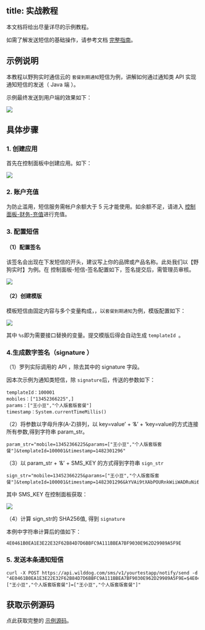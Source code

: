 
title: 实战教程
---

本文档将给出尽量详尽的示例教程。

如需了解发送短信的基础操作，请参考文档 [完整指南](/guide/sms/vertification.html)。


## 示例说明

本教程以野狗实时通信云的 `套餐到期通知`短信为例，讲解如何通过通知类 API 实现通知短信的发送（ Java 端 ）。

示例最终发送到用户端的效果如下：
 
![](/images/tutorialsms.jpg)

## 具体步骤

### 1. 创建应用

首先在控制面板中创建应用。如下：

![](/images/tutorialsmsapp.jpg)


### 2. 账户充值

为防止滥用，短信服务需帐户余额大于 5 元才能使用。如余额不足，请进入 [控制面板-财务-充值](https://www.wilddog.com/pay/recharge)进行充值。

### 3. 配置短信
#### （1）配置签名
该签名会出现在下发短信的开头，建议写上你的品牌或产品名称。此处我们以【野狗实时】为例。在 控制面板-短信-签名配置如下，签名提交后，需管理员审核。

![](/images/tutorialsmssign.jpg)


#### （2）创建模版
模板短信由固定内容与多个变量构成，，以`套餐到期通知`为例，模版配置如下：

![](/images/tutorialsmsmode.jpg)

其中 `%s`即为需要接口替换的变量。提交模版后得会自动生成 `templateId `。

### 4.生成数字签名（signature ）
（1）罗列实际调用的 API ，除去其中的 signature 字段。

因本次示例为通知类短信，除 `signature`后，传送的参数如下：

```
templateId：100001
mobiles：["13452366225",]
params：["王小豆","个人版套版套餐"]
timestamp：System.currentTimeMillis()
```

（2）将参数以字母升序(A-Z)排列，以 key=value’ + ‘&’ + ‘key=value的方式连接所有参数,得到字符串 param_str。

```
param_str="mobile=13452366225&params=["王小豆","个人版套版套餐"]&templateId=100001&timestamp=1482301296"
```

（3）以 param_str + ‘&’ + SMS_KEY 的方式得到字符串 `sign_str`

```
sign_str="mobile=13452366225&params=["王小豆","个人版套版套餐"]&templateId=100001&timestamp=1482301296&kYVAi9tXAbPOURnkWiiWADRuNi6DJy7JmSg02myB"
```
其中 SMS_KEY 在控制面板获取：

![](/images/smssecretkey.png)


（4）计算 sign_str的 SHA256值, 得到 `signature`

本例中字符串计算后的值如下：

```
4E0461B0EA1E3E22E32F62B84D7D6BBFC9A111BBEA7BF9030E962D29989A5F9E
```

### 5. 发送本条通知短信

```
curl -X POST https://api.wilddog.com/sms/v1/yourtestapp/notify/send -d "4E0461B0EA1E3E22E32F62B84D7D6BBFC9A111BBEA7BF9030E962D29989A5F9E=$4E0461B0EA1E3E22E32F62B84D7D6BBFC9A111BBEA7BF9030E962D29989A5F9E&100001=100001&13452366225=13452366225&1482301296=1482301296&["王小豆","个人版套版套餐"]=["王小豆","个人版套版套餐"]"
```


## 获取示例源码

点此获取完整的 [示例源码](https://github.com/WildDogTeam/demo-ios-danmu)。